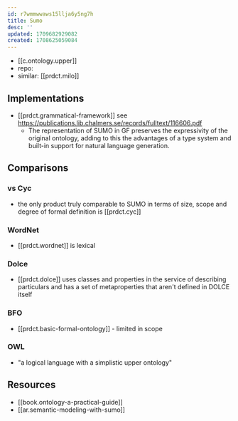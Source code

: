```yaml
---
id: r7wmmwwaws15llja6y5ng7h
title: Sumo
desc: ''
updated: 1709682929082
created: 1708625059084
---
```


- [[c.ontology.upper]]
- repo: 
- similar: [[prdct.milo]]

## Implementations

- [[prdct.grammatical-framework]] see https://publications.lib.chalmers.se/records/fulltext/116606.pdf
  - The representation of SUMO in GF preserves the expressivity of the original ontology, adding to this the advantages of a type system and built-in support for natural language generation.

## Comparisons

### vs Cyc

- the only product truly comparable to SUMO in terms of size, scope and degree of formal definition is [[prdct.cyc]]

### WordNet

- [[prdct.wordnet]] is lexical

### Dolce

- [[prdct.dolce]] uses classes and properties in the service of describing particulars and has a set of metaproperties that aren't defined in DOLCE itself

### BFO

- [[prdct.basic-formal-ontology]] - limited in scope

### OWL

- "a logical language with a simplistic upper ontology"

## Resources

- [[book.ontology-a-practical-guide]]
- [[ar.semantic-modeling-with-sumo]]